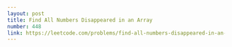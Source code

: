 ```yaml
---
layout: post
title: Find All Numbers Disappeared in an Array
number: 448
link: https://leetcode.com/problems/find-all-numbers-disappeared-in-an-array
---
```

